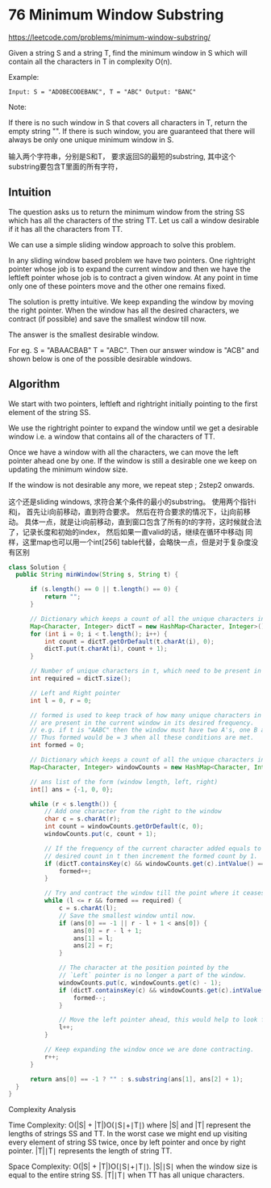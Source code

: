 # 76 Minimum Window Substring
https://leetcode.com/problems/minimum-window-substring/

Given a string S and a string T, find the minimum window in S which will contain all the characters in T in complexity O(n).

Example:

`Input: S = "ADOBECODEBANC", T = "ABC"
Output: "BANC"`

Note:

If there is no such window in S that covers all characters in T, return the empty string "".
If there is such window, you are guaranteed that there will always be only one unique minimum window in S.

输入两个字符串，分别是S和T， 要求返回S的最短的substring, 其中这个substring要包含T里面的所有字符，

## Intuition

The question asks us to return the minimum window from the string SS which has all the characters of the string TT.
Let us call a window desirable if it has all the characters from TT.

We can use a simple sliding window approach to solve this problem.

In any sliding window based problem we have two pointers. 
One rightright pointer whose job is to expand the current window and then we have the leftleft pointer whose job is to contract a given window. 
At any point in time only one of these pointers move and the other one remains fixed.

The solution is pretty intuitive. We keep expanding the window by moving the right pointer. When the window has all the desired characters,
we contract (if possible) and save the smallest window till now.

The answer is the smallest desirable window.

For eg. S = "ABAACBAB" T = "ABC". Then our answer window is "ACB" and shown below is one of the possible desirable windows.

## Algorithm

We start with two pointers, leftleft and rightright initially pointing to the first element of the string SS.

We use the rightright pointer to expand the window until we get a desirable window i.e. a window that contains all of the characters of TT.

Once we have a window with all the characters, we can move the left pointer ahead one by one. If the window is still a desirable one we keep on updating the minimum window size.

If the window is not desirable any more, we repeat step \; 2step2 onwards.

这个还是sliding windows, 
求符合某个条件的最小的substring。 使用两个指针i和j， 首先让i向前移动，直到符合要求。 然后在符合要求的情况下，让j向前移动。
具体一点，就是让i向前移动，直到窗口包含了所有的t的字符，这时候就合法了，记录长度和初始的index，
然后如果一直valid的话，继续在循环中移动j
同样，这里map也可以用一个int[256] table代替，会略快一点，但是对于复杂度没有区别

```java
class Solution {
  public String minWindow(String s, String t) {

      if (s.length() == 0 || t.length() == 0) {
          return "";
      }

      // Dictionary which keeps a count of all the unique characters in t.
      Map<Character, Integer> dictT = new HashMap<Character, Integer>();
      for (int i = 0; i < t.length(); i++) {
          int count = dictT.getOrDefault(t.charAt(i), 0);
          dictT.put(t.charAt(i), count + 1);
      }

      // Number of unique characters in t, which need to be present in the desired window.
      int required = dictT.size();

      // Left and Right pointer
      int l = 0, r = 0;

      // formed is used to keep track of how many unique characters in t
      // are present in the current window in its desired frequency.
      // e.g. if t is "AABC" then the window must have two A's, one B and one C.
      // Thus formed would be = 3 when all these conditions are met.
      int formed = 0;

      // Dictionary which keeps a count of all the unique characters in the current window.
      Map<Character, Integer> windowCounts = new HashMap<Character, Integer>();

      // ans list of the form (window length, left, right)
      int[] ans = {-1, 0, 0};

      while (r < s.length()) {
          // Add one character from the right to the window
          char c = s.charAt(r);
          int count = windowCounts.getOrDefault(c, 0);
          windowCounts.put(c, count + 1);

          // If the frequency of the current character added equals to the
          // desired count in t then increment the formed count by 1.
          if (dictT.containsKey(c) && windowCounts.get(c).intValue() == dictT.get(c).intValue()) {
              formed++;
          }

          // Try and contract the window till the point where it ceases to be 'desirable'.
          while (l <= r && formed == required) {
              c = s.charAt(l);
              // Save the smallest window until now.
              if (ans[0] == -1 || r - l + 1 < ans[0]) {
                  ans[0] = r - l + 1;
                  ans[1] = l;
                  ans[2] = r;
              }

              // The character at the position pointed by the
              // `Left` pointer is no longer a part of the window.
              windowCounts.put(c, windowCounts.get(c) - 1);
              if (dictT.containsKey(c) && windowCounts.get(c).intValue() < dictT.get(c).intValue()) {
                  formed--;
              }

              // Move the left pointer ahead, this would help to look for a new window.
              l++;
          }

          // Keep expanding the window once we are done contracting.
          r++;   
      }

      return ans[0] == -1 ? "" : s.substring(ans[1], ans[2] + 1);
  }
}
```
Complexity Analysis

Time Complexity: O(|S| + |T|)O(∣S∣+∣T∣) where |S| and |T| represent the lengths of strings SS and TT. In the worst case we might end up visiting every element of string SS twice, once by left pointer and once by right pointer. |T|∣T∣ represents the length of string TT.

Space Complexity: O(|S| + |T|)O(∣S∣+∣T∣). |S|∣S∣ when the window size is equal to the entire string SS. |T|∣T∣ when TT has all unique characters.
